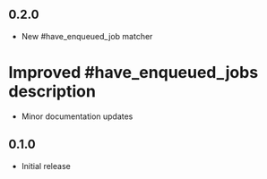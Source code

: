 0.2.0
---
* New #have_enqueued_job matcher
# Improved #have_enqueued_jobs description
* Minor documentation updates

0.1.0
---
* Initial release